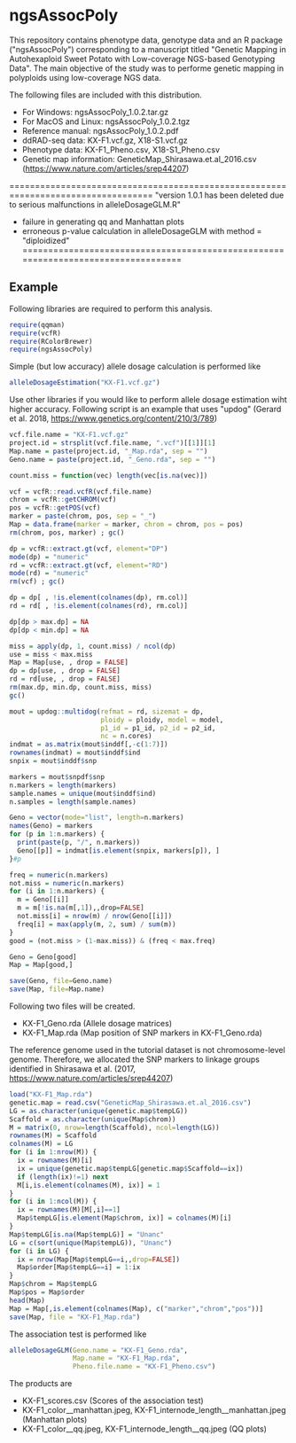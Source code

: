 # ngsAssocPoly
This repository contains phenotype data, genotype data and an R package ("ngsAssocPoly") corresponding to a manuscript titled "Genetic Mapping in Autohexaploid Sweet Potato with Low-coverage NGS-based Genotyping Data".
The main objective of the study was to performe genetic mapping in polyploids using low-coverage NGS data.

The following files are included with this distribution.

  - For Windows:   		ngsAssocPoly_1.0.2.tar.gz
  - For MacOS and Linux:	ngsAssocPoly_1.0.2.tgz
  - Reference manual:	ngsAssocPoly_1.0.2.pdf
  - ddRAD-seq data:	KX-F1.vcf.gz, X18-S1.vcf.gz
  - Phenotype data: KX-F1_Pheno.csv, X18-S1_Pheno.csv
  - Genetic map information: GeneticMap_Shirasawa.et.al_2016.csv (https://www.nature.com/articles/srep44207)

<!-- end list -->

==================================================================================
"version 1.0.1 has been deleted due to serious malfunctions in alleleDosageGLM.R"
  - failure in generating qq and Manhattan plots
  - erroneous p-value calculation in alleleDosageGLM with method = "diploidized"
==================================================================================


<!-- end list -->


## Example

Following libraries are required to perform this analysis.
``` r
require(qqman)
require(vcfR)
require(RColorBrewer)
require(ngsAssocPoly)
```

Simple (but low accuracy) allele dosage calculation is performed like
``` r 
alleleDosageEstimation("KX-F1.vcf.gz")
```

Use other libraries if you would like to perform allele dosage estimation wiht higher accuracy.
Following script is an example that uses "updog" (Gerard et al. 2018, https://www.genetics.org/content/210/3/789)
``` r 
vcf.file.name = "KX-F1.vcf.gz"
project.id = strsplit(vcf.file.name, ".vcf")[[1]][1]
Map.name = paste(project.id, "_Map.rda", sep = "")
Geno.name = paste(project.id, "_Geno.rda", sep = "")

count.miss = function(vec) length(vec[is.na(vec)])

vcf = vcfR::read.vcfR(vcf.file.name)
chrom = vcfR::getCHROM(vcf)
pos = vcfR::getPOS(vcf)
marker = paste(chrom, pos, sep = "_")
Map = data.frame(marker = marker, chrom = chrom, pos = pos)
rm(chrom, pos, marker) ; gc()

dp = vcfR::extract.gt(vcf, element="DP")
mode(dp) = "numeric"
rd = vcfR::extract.gt(vcf, element="RD")
mode(rd) = "numeric"
rm(vcf) ; gc()

dp = dp[ , !is.element(colnames(dp), rm.col)]
rd = rd[ , !is.element(colnames(rd), rm.col)]

dp[dp > max.dp] = NA
dp[dp < min.dp] = NA

miss = apply(dp, 1, count.miss) / ncol(dp)
use = miss < max.miss
Map = Map[use, , drop = FALSE]
dp = dp[use, , drop = FALSE]
rd = rd[use, , drop = FALSE]
rm(max.dp, min.dp, count.miss, miss)
gc()

mout = updog::multidog(refmat = rd, sizemat = dp, 
                       ploidy = ploidy, model = model, 
                       p1_id = p1_id, p2_id = p2_id, 
                       nc = n.cores)
indmat = as.matrix(mout$inddf[,-c(1:7)])
rownames(indmat) = mout$inddf$ind
snpix = mout$inddf$snp

markers = mout$snpdf$snp
n.markers = length(markers)
sample.names = unique(mout$inddf$ind)
n.samples = length(sample.names)

Geno = vector(mode="list", length=n.markers)
names(Geno) = markers
for (p in 1:n.markers) {
  print(paste(p, "/", n.markers))
  Geno[[p]] = indmat[is.element(snpix, markers[p]), ]
}#p

freq = numeric(n.markers)
not.miss = numeric(n.markers)
for (i in 1:n.markers) {
  m = Geno[[i]]
  m = m[!is.na(m[,1]),,drop=FALSE]
  not.miss[i] = nrow(m) / nrow(Geno[[i]])
  freq[i] = max(apply(m, 2, sum) / sum(m))
}
good = (not.miss > (1-max.miss)) & (freq < max.freq)

Geno = Geno[good]
Map = Map[good,]

save(Geno, file=Geno.name)
save(Map, file=Map.name)
```

Following two files will be created.

  - KX-F1_Geno.rda (Allele dosage matrices)
  - KX-F1_Map.rda (Map position of SNP markers in KX-F1_Geno.rda)

<!-- end list -->

The reference genome used in the tutorial dataset is not chromosome-level genome.
Therefore, we allocated the SNP markers to linkage groups identified in Shirasawa et al. (2017, https://www.nature.com/articles/srep44207)
``` r
load("KX-F1_Map.rda")
genetic.map = read.csv("GeneticMap_Shirasawa.et.al_2016.csv")
LG = as.character(unique(genetic.map$tempLG))
Scaffold = as.character(unique(Map$chrom))
M = matrix(0, nrow=length(Scaffold), ncol=length(LG))
rownames(M) = Scaffold
colnames(M) = LG
for (i in 1:nrow(M)) {
  ix = rownames(M)[i]
  ix = unique(genetic.map$tempLG[genetic.map$Scaffold==ix])
  if (length(ix)!=1) next
  M[i,is.element(colnames(M), ix)] = 1
}
for (i in 1:ncol(M)) {
  ix = rownames(M)[M[,i]==1]
  Map$tempLG[is.element(Map$chrom, ix)] = colnames(M)[i]
}
Map$tempLG[is.na(Map$tempLG)] = "Unanc"
LG = c(sort(unique(Map$tempLG)), "Unanc")
for (i in LG) {
  ix = nrow(Map[Map$tempLG==i,,drop=FALSE])
  Map$order[Map$tempLG==i] = 1:ix
}
Map$chrom = Map$tempLG
Map$pos = Map$order
head(Map)
Map = Map[,is.element(colnames(Map), c("marker","chrom","pos"))]
save(Map, file = "KX-F1_Map.rda")
```

The association test is performed like
``` r
alleleDosageGLM(Geno.name = "KX-F1_Geno.rda",
                Map.name = "KX-F1_Map.rda",
                Pheno.file.name = "KX-F1_Pheno.csv")
```

The products are

  - KX-F1_scores.csv (Scores of the association test)
  - KX-F1_color__manhattan.jpeg, KX-F1_internode_length__manhattan.jpeg (Manhattan plots)
  - KX-F1_color__qq.jpeg, KX-F1_internode_length__qq.jpeg (QQ plots)

<!-- end list -->
